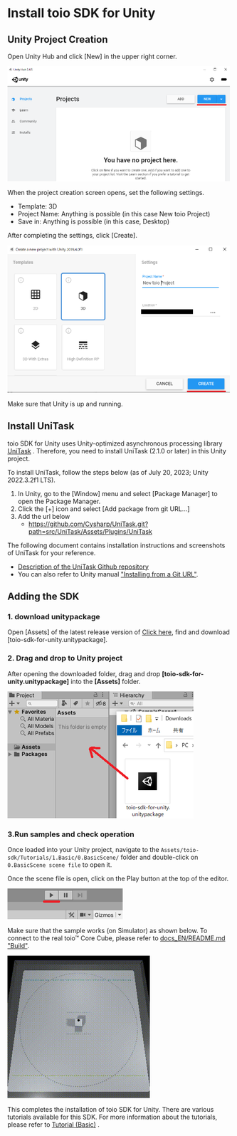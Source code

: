 # Install toio SDK for Unity

## Unity Project Creation

Open Unity Hub and click [New] in the upper right corner.

<img width=500 src="res/download_sdk/new_project1.png">

When the project creation screen opens, set the following settings.

- Template: 3D
- Project Name: Anything is possible (in this case New toio Project)
- Save in: Anything is possible (in this case, Desktop)

After completing the settings, click [Create].

<img width=500 src="res/download_sdk/new_project2.png">

Make sure that Unity is up and running.

## Install UniTask

toio SDK for Unity uses Unity-optimized asynchronous processing library [UniTask](https://github.com/Cysharp/UniTask) . Therefore, you need to install UniTask (2.1.0 or later) in this Unity project.<br>

To install UniTask, follow the steps below (as of July 20, 2023; Unity 2022.3.2f1 LTS).
1. In Unity, go to the [Window] menu and select [Package Manager] to open the Package Manager.
1. Click the [+] icon and select [Add package from git URL...]
1. Add the url below
    - https://github.com/Cysharp/UniTask.git?path=src/UniTask/Assets/Plugins/UniTask

The following document contains installation instructions and screenshots of UniTask for your reference.
* [Description of the UniTask Github repository](https://github.com/Cysharp/UniTask#install-via-git-url)
* You can also refer to Unity manual ["Installing from a Git URL"](https://docs.unity3d.com/2022.3/Documentation/Manual/upm-ui-giturl.html).

## Adding the SDK

### 1. download unitypackage
Open [Assets] of the latest release version of [Click here](https://github.com/morikatron/toio-sdk-for-unity/releases/), find and download [toio-sdk-for-unity.unitypackage].

### 2. Drag and drop to Unity project
After opening the downloaded folder, drag and drop **[toio-sdk-for-unity.unitypackage]** into the **[Assets]** folder.

<img src="res/download_sdk/import_sdk.png">

### 3.Run samples and check operation
Once loaded into your Unity project, navigate to the `Assets/toio-sdk/Tutorials/1.Basic/0.BasicScene/` folder and double-click on `0.BasicScene scene file` to open it.

Once the scene file is open, click on the Play button at the top of the editor.

<img src="res/download_sdk/play.png">

 Make sure that the sample works (on Simulator) as shown below.
 To connect to the real toio™ Core Cube, please refer to [docs_EN/README.md "Build"](README.md#3-build).

<img src="res/download_sdk/sample.gif">

This completes the installation of toio SDK for Unity. There are various tutorials available for this SDK. For more information about the tutorials, please refer to [Tutorial (Basic)](tutorials_basic.md) .